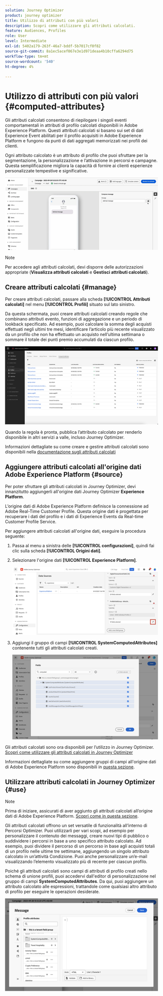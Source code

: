 ```yaml
---
solution: Journey Optimizer
product: journey optimizer
title: Utilizzo di attributi con più valori
description: Scopri come utilizzare gli attributi calcolati.
feature: Audiences, Profiles
role: User
level: Intermediate
exl-id: 5402a179-263f-46a7-bddf-5b7017cf0f82
source-git-commit: 8a1ec5acef067e3e1d971deaa4b10cffa6294d75
workflow-type: tm+mt
source-wordcount: '540'
ht-degree: 4%

---
```


# Utilizzo di attributi con più valori {#computed-attributes}

Gli attributi calcolati consentono di riepilogare i singoli eventi comportamentali in attributi di profilo calcolati disponibili in Adobe Experience Platform. Questi attributi calcolati si basano sui set di dati Experience Event abilitati per il profilo acquisiti in Adobe Experience Platform e fungono da punti di dati aggregati memorizzati nei profili dei clienti.

Ogni attributo calcolato è un attributo di profilo che puoi sfruttare per la segmentazione, la personalizzazione e l’attivazione in percorsi e campagne. Questa semplificazione migliora la capacità di fornire ai clienti esperienze personalizzate tempestive e significative.


![](../rn/assets/do-not-localize/computed-attributes.gif)


>[!NOTE]
>
>Per accedere agli attributi calcolati, devi disporre delle autorizzazioni appropriate (**Visualizza attributi calcolati** e **Gestisci attributi calcolati**).

## Creare attributi calcolati {#manage}

Per creare attributi calcolati, passare alla scheda **[!UICONTROL Attributi calcolati]** nel menu **[!UICONTROL Profili]** situato sul lato sinistro.

Da questa schermata, puoi creare attributi calcolati creando regole che combinano attributi evento, funzioni di aggregazione e un periodo di lookback specificato. Ad esempio, puoi calcolare la somma degli acquisti effettuati negli ultimi tre mesi, identificare l’articolo più recente visualizzato da un profilo che non ha effettuato un acquisto nell’ultima settimana o sommare il totale dei punti premio accumulati da ciascun profilo.

![](assets/computed-attributes.png)

Quando la regola è pronta, pubblica l’attributo calcolato per renderlo disponibile in altri servizi a valle, incluso Journey Optimizer.

Informazioni dettagliate su come creare e gestire attributi calcolati sono disponibili nella [documentazione sugli attributi calcolati](https://experienceleague.adobe.com/docs/experience-platform/profile/computed-attributes/overview.html?lang=it)

## Aggiungere attributi calcolati all&#39;origine dati Adobe Experience Platform {#source}

Per poter sfruttare gli attributi calcolati in Journey Optimizer, devi innanzitutto aggiungerli all&#39;origine dati Journey Optimizer **Experience Platform**.

L’origine dati di Adobe Experience Platform definisce la connessione ad Adobe Real-Time Customer Profile. Questa origine dati è progettata per recuperare i dati del profilo e i dati di Experience Events da Real-time Customer Profile Service.

Per aggiungere attributi calcolati all&#39;origine dati, eseguire la procedura seguente:

1. Passa al menu a sinistra delle **[!UICONTROL configurazioni]**, quindi fai clic sulla scheda **[!UICONTROL Origini dati]**.

1. Selezionare l&#39;origine dati **[!UICONTROL Experience Platform]**.

   ![](assets/computed-attributes-add.png)

1. Aggiungi il gruppo di campi **[!UICONTROL SystemComputedAttributes]** contenente tutti gli attributi calcolati creati.

   ![](assets/computed-attributes-fieldgroup.png)

Gli attributi calcolati sono ora disponibili per l’utilizzo in Journey Optimizer. [Scopri come utilizzare gli attributi calcolati in Journey Optimizer](#use)

Informazioni dettagliate su come aggiungere gruppi di campi all&#39;origine dati di Adobe Experience Platform sono disponibili in [questa sezione](../datasource/adobe-experience-platform-data-source.md).

## Utilizzare attributi calcolati in Journey Optimizer {#use}

>[!NOTE]
>
>Prima di iniziare, assicurati di aver aggiunto gli attributi calcolati all’origine dati di Adobe Experience Platform. [Scopri come in questa sezione](#source).

Gli attributi calcolati offrono un set versatile di funzionalità all’interno di Percorsi Optimizer. Puoi utilizzarli per vari scopi, ad esempio per personalizzare il contenuto dei messaggi, creare nuovi tipi di pubblico o suddividere i percorsi in base a uno specifico attributo calcolato. Ad esempio, puoi dividere il percorso di un percorso in base agli acquisti totali di un profilo nelle ultime tre settimane, aggiungendo un singolo attributo calcolato in un’attività Condizione. Puoi anche personalizzare un’e-mail visualizzando l’elemento visualizzato più di recente per ciascun profilo.

Poiché gli attributi calcolati sono campi di attributi di profilo creati nello schema di unione profili, puoi accedervi dall&#39;editor di personalizzazione nel gruppo di campi **SystemComputedAttributes**. Da qui, puoi aggiungere un attributo calcolato alle espressioni, trattandole come qualsiasi altro attributo di profilo per eseguire le operazioni desiderate.

![](assets/computed-attributes-ajo.png)

